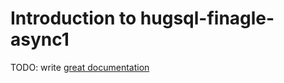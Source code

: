 # Introduction to hugsql-finagle-async1

TODO: write [great documentation](http://jacobian.org/writing/what-to-write/)
